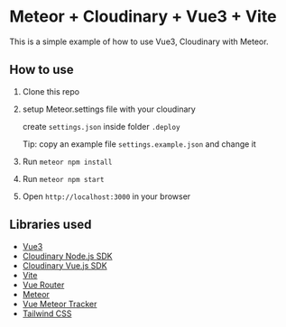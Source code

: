 # Meteor + Cloudinary + Vue3 + Vite

This is a simple example of how to use Vue3, Cloudinary with Meteor.

## How to use

1. Clone this repo
2. setup Meteor.settings file with your cloudinary

   create `settings.json` inside folder `.deploy`

   Tip: copy an example file `settings.example.json` and change it

3. Run `meteor npm install`
4. Run `meteor npm start`
5. Open `http://localhost:3000` in your browser

## Libraries used

- [Vue3](https://v3.vuejs.org/)
- [Cloudinary Node.js SDK](https://cloudinary.com/documentation/node_integration)
- [Cloudinary Vue.js SDK](https://cloudinary.com/documentation/vue_integration)
- [Vite](https://vitejs.dev/)
- [Vue Router](https://next.router.vuejs.org/)
- [Meteor](https://www.meteor.com/)
- [Vue Meteor Tracker](https://github.com/meteor-vue/vue-meteor-tracker)
- [Tailwind CSS](https://tailwindcss.com/)
